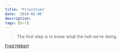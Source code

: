 ```yaml
---
title: 'Priorities'
date: '2014-02-06'
description:
tags: [erl]
---
```


> The first step is to know what the hell we're doing.

[Fred Hébert](http://learnyousomeerlang.com/designing-a-concurrent-application#understanding-the-problem)

